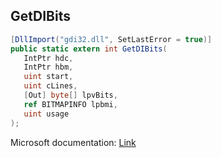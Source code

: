 ## GetDIBits

```csharp
[DllImport("gdi32.dll", SetLastError = true)]
public static extern int GetDIBits(
   IntPtr hdc,
   IntPtr hbm,
   uint start,
   uint cLines,
   [Out] byte[] lpvBits,
   ref BITMAPINFO lpbmi,
   uint usage
);
```

Microsoft documentation: [Link](https://docs.microsoft.com/en-us/windows/win32/api/wingdi/nf-wingdi-getdibits)
